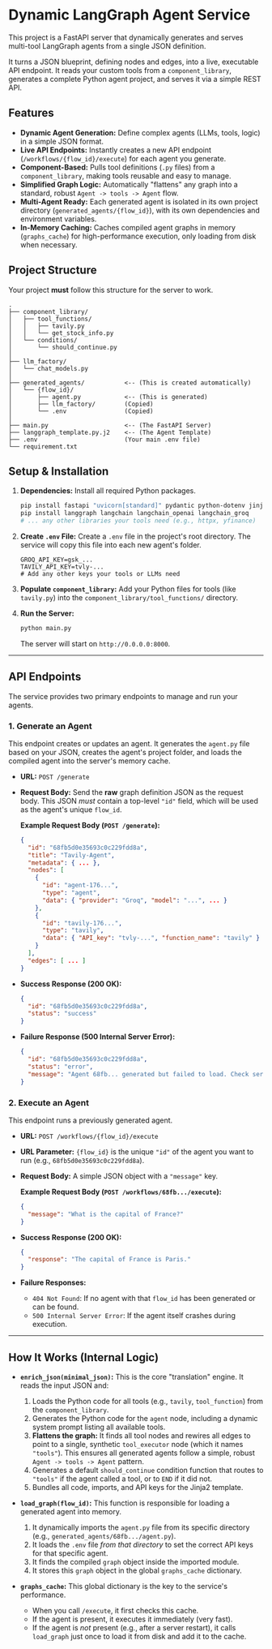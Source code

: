 

# Dynamic LangGraph Agent Service

This project is a FastAPI server that dynamically generates and serves multi-tool LangGraph agents from a single JSON definition.

It turns a JSON blueprint, defining nodes and edges, into a live, executable API endpoint. It reads your custom tools from a `component_library`, generates a complete Python agent project, and serves it via a simple REST API.

## Features

  * **Dynamic Agent Generation:** Define complex agents (LLMs, tools, logic) in a simple JSON format.
  * **Live API Endpoints:** Instantly creates a new API endpoint (`/workflows/{flow_id}/execute`) for each agent you generate.
  * **Component-Based:** Pulls tool definitions (`.py` files) from a `component_library`, making tools reusable and easy to manage.
  * **Simplified Graph Logic:** Automatically "flattens" any graph into a standard, robust `Agent -> tools -> Agent` flow.
  * **Multi-Agent Ready:** Each generated agent is isolated in its own project directory (`generated_agents/{flow_id}`), with its own dependencies and environment variables.
  * **In-Memory Caching:** Caches compiled agent graphs in memory (`graphs_cache`) for high-performance execution, only loading from disk when necessary.

## Project Structure

Your project **must** follow this structure for the server to work.

```
.
├── component_library/
│   ├── tool_functions/
│   │   ├── tavily.py
│   │   └── get_stock_info.py
│   └── conditions/
│       └── should_continue.py
│
├── llm_factory/
│   └── chat_models.py
│
├── generated_agents/           <-- (This is created automatically)
│   └── {flow_id}/
│       ├── agent.py            <-- (This is generated)
│       ├── llm_factory/        (Copied)
│       └── .env                (Copied)
│
├── main.py                     <-- (The FastAPI Server)
├── langgraph_template.py.j2    <-- (The Agent Template)
├── .env                        (Your main .env file)
└── requirement.txt
```

## Setup & Installation

1.  **Dependencies:** Install all required Python packages.

    ```bash
    pip install fastapi "uvicorn[standard]" pydantic python-dotenv jinja2
    pip install langgraph langchain langchain_openai langchain_groq
    # ... any other libraries your tools need (e.g., httpx, yfinance)
    ```

2.  **Create `.env` File:** Create a `.env` file in the project's root directory. The service will copy this file into each new agent's folder.

    ```.env
    GROQ_API_KEY=gsk_...
    TAVILY_API_KEY=tvly-...
    # Add any other keys your tools or LLMs need
    ```

3.  **Populate `component_library`:** Add your Python files for tools (like `tavily.py`) into the `component_library/tool_functions/` directory.

4.  **Run the Server:**

    ```bash
    python main.py
    ```

    The server will start on `http://0.0.0.0:8000`.

-----

## API Endpoints

The service provides two primary endpoints to manage and run your agents.

### 1\. Generate an Agent

This endpoint creates or updates an agent. It generates the `agent.py` file based on your JSON, creates the agent's project folder, and loads the compiled agent into the server's memory cache.

  * **URL:** `POST /generate`

  * **Request Body:** Send the **raw** graph definition JSON as the request body. This JSON *must* contain a top-level `"id"` field, which will be used as the agent's unique `flow_id`.

    **Example Request Body (`POST /generate`):**

    ```json
    {
      "id": "68fb5d0e35693c0c229fdd8a",
      "title": "Tavily-Agent",
      "metadata": { ... },
      "nodes": [
        {
          "id": "agent-176...",
          "type": "agent",
          "data": { "provider": "Groq", "model": "...", ... }
        },
        {
          "id": "tavily-176...",
          "type": "tavily",
          "data": { "API_key": "tvly-...", "function_name": "tavily" }
        }
      ],
      "edges": [ ... ]
    }
    ```

  * **Success Response (200 OK):**

    ```json
    {
      "id": "68fb5d0e35693c0c229fdd8a",
      "status": "success"
    }
    ```

  * **Failure Response (500 Internal Server Error):**

    ```json
    {
      "id": "68fb5d0e35693c0c229fdd8a",
      "status": "error",
      "message": "Agent 68fb... generated but failed to load. Check server logs."
    }
    ```

### 2\. Execute an Agent

This endpoint runs a previously generated agent.

  * **URL:** `POST /workflows/{flow_id}/execute`

  * **URL Parameter:** `{flow_id}` is the unique `"id"` of the agent you want to run (e.g., `68fb5d0e35693c0c229fdd8a`).

  * **Request Body:** A simple JSON object with a `"message"` key.

    **Example Request Body (`POST /workflows/68fb.../execute`):**

    ```json
    {
      "message": "What is the capital of France?"
    }
    ```

  * **Success Response (200 OK):**

    ```json
    {
      "response": "The capital of France is Paris."
    }
    ```

  * **Failure Responses:**

      * `404 Not Found`: If no agent with that `flow_id` has been generated or can be found.
      * `500 Internal Server Error`: If the agent itself crashes during execution.

-----

## How It Works (Internal Logic)

  * **`enrich_json(minimal_json)`:** This is the core "translation" engine. It reads the input JSON and:

    1.  Loads the Python code for all tools (e.g., `tavily`, `tool_function`) from the `component_library`.
    2.  Generates the Python code for the `agent` node, including a dynamic system prompt listing all available tools.
    3.  **Flattens the graph:** It finds all tool nodes and rewires all edges to point to a single, synthetic `tool_executor` node (which it names `"tools"`). This ensures all generated agents follow a simple, robust `Agent -> tools -> Agent` pattern.
    4.  Generates a default `should_continue` condition function that routes to `"tools"` if the agent called a tool, or to `END` if it did not.
    5.  Bundles all code, imports, and API keys for the Jinja2 template.

  * **`load_graph(flow_id)`:** This function is responsible for loading a generated agent into memory.

    1.  It dynamically imports the `agent.py` file from its specific directory (e.g., `generated_agents/68fb.../agent.py`).
    2.  It loads the `.env` file *from that directory* to set the correct API keys for that specific agent.
    3.  It finds the compiled `graph` object inside the imported module.
    4.  It stores this `graph` object in the global `graphs_cache` dictionary.

  * **`graphs_cache`:** This global dictionary is the key to the service's performance.

      * When you call `/execute`, it first checks this cache.
      * If the agent is present, it executes it immediately (very fast).
      * If the agent is *not* present (e.g., after a server restart), it calls `load_graph` just once to load it from disk and add it to the cache.
